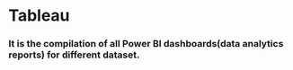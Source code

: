 <h1><b> Tableau </b></h1>
<h3> It is the compilation of all Power BI  dashboards(data analytics reports) for different dataset. </h3>

